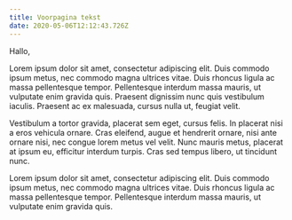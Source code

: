 ```yaml
---
title: Voorpagina tekst
date: 2020-05-06T12:12:43.726Z
---
```

Hallo,

Lorem ipsum dolor sit amet, consectetur adipiscing elit. Duis commodo ipsum metus, nec commodo magna ultrices vitae. Duis rhoncus ligula ac massa pellentesque tempor. Pellentesque interdum massa mauris, ut vulputate enim gravida quis. Praesent dignissim nunc quis vestibulum iaculis. Praesent ac ex malesuada, cursus nulla ut, feugiat velit.

Vestibulum a tortor gravida, placerat sem eget, cursus felis. In placerat nisi a eros vehicula ornare. Cras eleifend, augue et hendrerit ornare, nisi ante ornare nisi, nec congue lorem metus vel velit. Nunc mauris metus, placerat at ipsum eu, efficitur interdum turpis. Cras sed tempus libero, ut tincidunt nunc.

Lorem ipsum dolor sit amet, consectetur adipiscing elit. Duis commodo ipsum metus, nec commodo magna ultrices vitae. Duis rhoncus ligula ac massa pellentesque tempor. Pellentesque interdum massa mauris, ut vulputate enim gravida quis.
